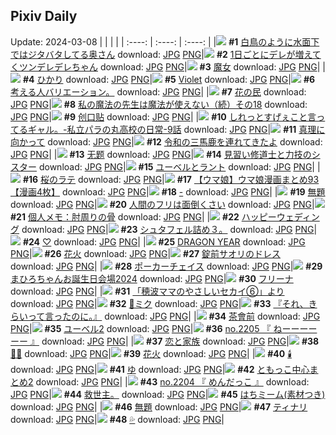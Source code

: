 ## Pixiv Daily
Update: 2024-03-08
|      |      |      |
| :----: | :----: | :----: |
|![](https://pixiv.microyu.workers.dev/c/240x480/img-master/img/2024/03/06/00/04/34/116657699_p0_master1200.jpg) **#1** [白鳥のように水面下ではジタバタしてる奥さん](https://www.pixiv.net/artworks/116657699) download: [JPG](https://pixiv.microyu.workers.dev/img-original/img/2024/03/06/00/04/34/116657699_p0.jpg) [PNG](https://pixiv.microyu.workers.dev/img-original/img/2024/03/06/00/04/34/116657699_p0.png)|![](https://pixiv.microyu.workers.dev/c/240x480/img-master/img/2024/03/07/00/00/54/116684958_p0_master1200.jpg) **#2** [1日ごとにデレが増えてくツンデレデレちゃん](https://www.pixiv.net/artworks/116684958) download: [JPG](https://pixiv.microyu.workers.dev/img-original/img/2024/03/07/00/00/54/116684958_p0.jpg) [PNG](https://pixiv.microyu.workers.dev/img-original/img/2024/03/07/00/00/54/116684958_p0.png)|![](https://pixiv.microyu.workers.dev/c/240x480/img-master/img/2024/03/07/16/44/25/116699716_p0_master1200.jpg) **#3** [魔女](https://www.pixiv.net/artworks/116699716) download: [JPG](https://pixiv.microyu.workers.dev/img-original/img/2024/03/07/16/44/25/116699716_p0.jpg) [PNG](https://pixiv.microyu.workers.dev/img-original/img/2024/03/07/16/44/25/116699716_p0.png)|
|![](https://pixiv.microyu.workers.dev/c/240x480/img-master/img/2024/03/06/07/17/45/116664329_p0_master1200.jpg) **#4** [ひかり](https://www.pixiv.net/artworks/116664329) download: [JPG](https://pixiv.microyu.workers.dev/img-original/img/2024/03/06/07/17/45/116664329_p0.jpg) [PNG](https://pixiv.microyu.workers.dev/img-original/img/2024/03/06/07/17/45/116664329_p0.png)|![](https://pixiv.microyu.workers.dev/c/240x480/img-master/img/2024/03/07/00/00/10/116684786_p0_master1200.jpg) **#5** [Violet](https://www.pixiv.net/artworks/116684786) download: [JPG](https://pixiv.microyu.workers.dev/img-original/img/2024/03/07/00/00/10/116684786_p0.jpg) [PNG](https://pixiv.microyu.workers.dev/img-original/img/2024/03/07/00/00/10/116684786_p0.png)|![](https://pixiv.microyu.workers.dev/c/240x480/img-master/img/2024/03/06/06/45/53/116663846_p0_master1200.jpg) **#6** [考える人バリエーション。](https://www.pixiv.net/artworks/116663846) download: [JPG](https://pixiv.microyu.workers.dev/img-original/img/2024/03/06/06/45/53/116663846_p0.jpg) [PNG](https://pixiv.microyu.workers.dev/img-original/img/2024/03/06/06/45/53/116663846_p0.png)|
|![](https://pixiv.microyu.workers.dev/c/240x480/img-master/img/2024/03/06/21/11/48/116679287_p0_master1200.jpg) **#7** [花の民](https://www.pixiv.net/artworks/116679287) download: [JPG](https://pixiv.microyu.workers.dev/img-original/img/2024/03/06/21/11/48/116679287_p0.jpg) [PNG](https://pixiv.microyu.workers.dev/img-original/img/2024/03/06/21/11/48/116679287_p0.png)|![](https://pixiv.microyu.workers.dev/c/240x480/img-master/img/2024/03/07/13/53/54/116657557_p0_master1200.jpg) **#8** [私の魔法の先生は魔法が使えない（続）その18](https://www.pixiv.net/artworks/116657557) download: [JPG](https://pixiv.microyu.workers.dev/img-original/img/2024/03/07/13/53/54/116657557_p0.jpg) [PNG](https://pixiv.microyu.workers.dev/img-original/img/2024/03/07/13/53/54/116657557_p0.png)|![](https://pixiv.microyu.workers.dev/c/240x480/img-master/img/2024/03/06/11/30/04/116667477_p0_master1200.jpg) **#9** [创口贴](https://www.pixiv.net/artworks/116667477) download: [JPG](https://pixiv.microyu.workers.dev/img-original/img/2024/03/06/11/30/04/116667477_p0.jpg) [PNG](https://pixiv.microyu.workers.dev/img-original/img/2024/03/06/11/30/04/116667477_p0.png)|
|![](https://pixiv.microyu.workers.dev/c/240x480/img-master/img/2024/03/07/00/02/45/116685129_p0_master1200.jpg) **#10** [しれっとすげぇこと言ってるギャル。-私立パラの丸高校の日常-9話](https://www.pixiv.net/artworks/116685129) download: [JPG](https://pixiv.microyu.workers.dev/img-original/img/2024/03/07/00/02/45/116685129_p0.jpg) [PNG](https://pixiv.microyu.workers.dev/img-original/img/2024/03/07/00/02/45/116685129_p0.png)|![](https://pixiv.microyu.workers.dev/c/240x480/img-master/img/2024/03/07/03/30/41/116689505_p0_master1200.jpg) **#11** [真理に向かって](https://www.pixiv.net/artworks/116689505) download: [JPG](https://pixiv.microyu.workers.dev/img-original/img/2024/03/07/03/30/41/116689505_p0.jpg) [PNG](https://pixiv.microyu.workers.dev/img-original/img/2024/03/07/03/30/41/116689505_p0.png)|![](https://pixiv.microyu.workers.dev/c/240x480/img-master/img/2024/03/06/00/21/14/116658301_p0_master1200.jpg) **#12** [令和の三馬鹿を連れてきたよ](https://www.pixiv.net/artworks/116658301) download: [JPG](https://pixiv.microyu.workers.dev/img-original/img/2024/03/06/00/21/14/116658301_p0.jpg) [PNG](https://pixiv.microyu.workers.dev/img-original/img/2024/03/06/00/21/14/116658301_p0.png)|
|![](https://pixiv.microyu.workers.dev/c/240x480/img-master/img/2024/03/06/12/02/12/116668063_p0_master1200.jpg) **#13** [无题](https://www.pixiv.net/artworks/116668063) download: [JPG](https://pixiv.microyu.workers.dev/img-original/img/2024/03/06/12/02/12/116668063_p0.jpg) [PNG](https://pixiv.microyu.workers.dev/img-original/img/2024/03/06/12/02/12/116668063_p0.png)|![](https://pixiv.microyu.workers.dev/c/240x480/img-master/img/2024/03/07/18/59/10/116702645_p0_master1200.jpg) **#14** [見習い修道士と力技のシスター](https://www.pixiv.net/artworks/116702645) download: [JPG](https://pixiv.microyu.workers.dev/img-original/img/2024/03/07/18/59/10/116702645_p0.jpg) [PNG](https://pixiv.microyu.workers.dev/img-original/img/2024/03/07/18/59/10/116702645_p0.png)|![](https://pixiv.microyu.workers.dev/c/240x480/img-master/img/2024/03/06/15/20/31/116670924_p0_master1200.jpg) **#15** [ユーベルとラント](https://www.pixiv.net/artworks/116670924) download: [JPG](https://pixiv.microyu.workers.dev/img-original/img/2024/03/06/15/20/31/116670924_p0.jpg) [PNG](https://pixiv.microyu.workers.dev/img-original/img/2024/03/06/15/20/31/116670924_p0.png)|
|![](https://pixiv.microyu.workers.dev/c/240x480/img-master/img/2024/03/07/20/30/01/116705122_p0_master1200.jpg) **#16** [桜のラテ](https://www.pixiv.net/artworks/116705122) download: [JPG](https://pixiv.microyu.workers.dev/img-original/img/2024/03/07/20/30/01/116705122_p0.jpg) [PNG](https://pixiv.microyu.workers.dev/img-original/img/2024/03/07/20/30/01/116705122_p0.png)|![](https://pixiv.microyu.workers.dev/c/240x480/img-master/img/2024/03/06/00/01/13/116657511_p0_master1200.jpg) **#17** [【ウマ娘】ウマ娘漫画まとめ93【漫画4枚】](https://www.pixiv.net/artworks/116657511) download: [JPG](https://pixiv.microyu.workers.dev/img-original/img/2024/03/06/00/01/13/116657511_p0.jpg) [PNG](https://pixiv.microyu.workers.dev/img-original/img/2024/03/06/00/01/13/116657511_p0.png)|![](https://pixiv.microyu.workers.dev/c/240x480/img-master/img/2024/03/06/00/20/46/116658293_p0_master1200.jpg) **#18** [-](https://www.pixiv.net/artworks/116658293) download: [JPG](https://pixiv.microyu.workers.dev/img-original/img/2024/03/06/00/20/46/116658293_p0.jpg) [PNG](https://pixiv.microyu.workers.dev/img-original/img/2024/03/06/00/20/46/116658293_p0.png)|
|![](https://pixiv.microyu.workers.dev/c/240x480/img-master/img/2024/03/07/19/39/32/116703712_p0_master1200.jpg) **#19** [無題](https://www.pixiv.net/artworks/116703712) download: [JPG](https://pixiv.microyu.workers.dev/img-original/img/2024/03/07/19/39/32/116703712_p0.jpg) [PNG](https://pixiv.microyu.workers.dev/img-original/img/2024/03/07/19/39/32/116703712_p0.png)|![](https://pixiv.microyu.workers.dev/c/240x480/img-master/img/2024/03/07/17/00/13/116700055_p0_master1200.jpg) **#20** [人間のフリは面倒くさい](https://www.pixiv.net/artworks/116700055) download: [JPG](https://pixiv.microyu.workers.dev/img-original/img/2024/03/07/17/00/13/116700055_p0.jpg) [PNG](https://pixiv.microyu.workers.dev/img-original/img/2024/03/07/17/00/13/116700055_p0.png)|![](https://pixiv.microyu.workers.dev/c/240x480/img-master/img/2024/03/07/06/00/07/116690896_p0_master1200.jpg) **#21** [個人メモ：肘周りの骨](https://www.pixiv.net/artworks/116690896) download: [JPG](https://pixiv.microyu.workers.dev/img-original/img/2024/03/07/06/00/07/116690896_p0.jpg) [PNG](https://pixiv.microyu.workers.dev/img-original/img/2024/03/07/06/00/07/116690896_p0.png)|
|![](https://pixiv.microyu.workers.dev/c/240x480/img-master/img/2024/03/06/17/47/32/116673635_p0_master1200.jpg) **#22** [ハッピーウェディング](https://www.pixiv.net/artworks/116673635) download: [JPG](https://pixiv.microyu.workers.dev/img-original/img/2024/03/06/17/47/32/116673635_p0.jpg) [PNG](https://pixiv.microyu.workers.dev/img-original/img/2024/03/06/17/47/32/116673635_p0.png)|![](https://pixiv.microyu.workers.dev/c/240x480/img-master/img/2024/03/06/04/47/28/116662723_p0_master1200.jpg) **#23** [シュタフェル詰め３。](https://www.pixiv.net/artworks/116662723) download: [JPG](https://pixiv.microyu.workers.dev/img-original/img/2024/03/06/04/47/28/116662723_p0.jpg) [PNG](https://pixiv.microyu.workers.dev/img-original/img/2024/03/06/04/47/28/116662723_p0.png)|![](https://pixiv.microyu.workers.dev/c/240x480/img-master/img/2024/03/06/05/48/34/116663322_p0_master1200.jpg) **#24** [♡](https://www.pixiv.net/artworks/116663322) download: [JPG](https://pixiv.microyu.workers.dev/img-original/img/2024/03/06/05/48/34/116663322_p0.jpg) [PNG](https://pixiv.microyu.workers.dev/img-original/img/2024/03/06/05/48/34/116663322_p0.png)|
|![](https://pixiv.microyu.workers.dev/c/240x480/img-master/img/2024/03/06/13/19/20/116669177_p0_master1200.jpg) **#25** [DRAGON YEAR](https://www.pixiv.net/artworks/116669177) download: [JPG](https://pixiv.microyu.workers.dev/img-original/img/2024/03/06/13/19/20/116669177_p0.jpg) [PNG](https://pixiv.microyu.workers.dev/img-original/img/2024/03/06/13/19/20/116669177_p0.png)|![](https://pixiv.microyu.workers.dev/c/240x480/img-master/img/2024/03/06/00/00/18/116657344_p0_master1200.jpg) **#26** [花火](https://www.pixiv.net/artworks/116657344) download: [JPG](https://pixiv.microyu.workers.dev/img-original/img/2024/03/06/00/00/18/116657344_p0.jpg) [PNG](https://pixiv.microyu.workers.dev/img-original/img/2024/03/06/00/00/18/116657344_p0.png)|![](https://pixiv.microyu.workers.dev/c/240x480/img-master/img/2024/03/06/21/10/23/116679245_p0_master1200.jpg) **#27** [錠前サオリのドレス](https://www.pixiv.net/artworks/116679245) download: [JPG](https://pixiv.microyu.workers.dev/img-original/img/2024/03/06/21/10/23/116679245_p0.jpg) [PNG](https://pixiv.microyu.workers.dev/img-original/img/2024/03/06/21/10/23/116679245_p0.png)|
|![](https://pixiv.microyu.workers.dev/c/240x480/img-master/img/2024/03/06/00/00/23/116657374_p0_master1200.jpg) **#28** [ポーカーチェイス](https://www.pixiv.net/artworks/116657374) download: [JPG](https://pixiv.microyu.workers.dev/img-original/img/2024/03/06/00/00/23/116657374_p0.jpg) [PNG](https://pixiv.microyu.workers.dev/img-original/img/2024/03/06/00/00/23/116657374_p0.png)|![](https://pixiv.microyu.workers.dev/c/240x480/img-master/img/2024/03/06/10/50/08/116666901_p0_master1200.jpg) **#29** [まひろちゃんお誕生日会場2024](https://www.pixiv.net/artworks/116666901) download: [JPG](https://pixiv.microyu.workers.dev/img-original/img/2024/03/06/10/50/08/116666901_p0.jpg) [PNG](https://pixiv.microyu.workers.dev/img-original/img/2024/03/06/10/50/08/116666901_p0.png)|![](https://pixiv.microyu.workers.dev/c/240x480/img-master/img/2024/03/07/22/57/44/116709821_p0_master1200.jpg) **#30** [フリーナ](https://www.pixiv.net/artworks/116709821) download: [JPG](https://pixiv.microyu.workers.dev/img-original/img/2024/03/07/22/57/44/116709821_p0.jpg) [PNG](https://pixiv.microyu.workers.dev/img-original/img/2024/03/07/22/57/44/116709821_p0.png)|
|![](https://pixiv.microyu.workers.dev/c/240x480/img-master/img/2024/03/07/18/31/31/116702053_p0_master1200.jpg) **#31** [「穂波ママのやさしいセカイ⑥」より](https://www.pixiv.net/artworks/116702053) download: [JPG](https://pixiv.microyu.workers.dev/img-original/img/2024/03/07/18/31/31/116702053_p0.jpg) [PNG](https://pixiv.microyu.workers.dev/img-original/img/2024/03/07/18/31/31/116702053_p0.png)|![](https://pixiv.microyu.workers.dev/c/240x480/img-master/img/2024/03/07/00/06/10/116685295_p0_master1200.jpg) **#32** [🌸ミク](https://www.pixiv.net/artworks/116685295) download: [JPG](https://pixiv.microyu.workers.dev/img-original/img/2024/03/07/00/06/10/116685295_p0.jpg) [PNG](https://pixiv.microyu.workers.dev/img-original/img/2024/03/07/00/06/10/116685295_p0.png)|![](https://pixiv.microyu.workers.dev/c/240x480/img-master/img/2024/03/06/00/02/50/116657626_p0_master1200.jpg) **#33** [『それ、きらいって言ったのに。』](https://www.pixiv.net/artworks/116657626) download: [JPG](https://pixiv.microyu.workers.dev/img-original/img/2024/03/06/00/02/50/116657626_p0.jpg) [PNG](https://pixiv.microyu.workers.dev/img-original/img/2024/03/06/00/02/50/116657626_p0.png)|
|![](https://pixiv.microyu.workers.dev/c/240x480/img-master/img/2024/03/06/00/00/21/116657359_p0_master1200.jpg) **#34** [茶會前](https://www.pixiv.net/artworks/116657359) download: [JPG](https://pixiv.microyu.workers.dev/img-original/img/2024/03/06/00/00/21/116657359_p0.jpg) [PNG](https://pixiv.microyu.workers.dev/img-original/img/2024/03/06/00/00/21/116657359_p0.png)|![](https://pixiv.microyu.workers.dev/c/240x480/img-master/img/2024/03/06/16/16/42/116671843_p0_master1200.jpg) **#35** [ユーベル2](https://www.pixiv.net/artworks/116671843) download: [JPG](https://pixiv.microyu.workers.dev/img-original/img/2024/03/06/16/16/42/116671843_p0.jpg) [PNG](https://pixiv.microyu.workers.dev/img-original/img/2024/03/06/16/16/42/116671843_p0.png)|![](https://pixiv.microyu.workers.dev/c/240x480/img-master/img/2024/03/07/12/09/03/116695588_p0_master1200.jpg) **#36** [no.2205 『 ねーーーーーー 』](https://www.pixiv.net/artworks/116695588) download: [JPG](https://pixiv.microyu.workers.dev/img-original/img/2024/03/07/12/09/03/116695588_p0.jpg) [PNG](https://pixiv.microyu.workers.dev/img-original/img/2024/03/07/12/09/03/116695588_p0.png)|
|![](https://pixiv.microyu.workers.dev/c/240x480/img-master/img/2024/03/06/00/00/18/116657343_p0_master1200.jpg) **#37** [恋と家族](https://www.pixiv.net/artworks/116657343) download: [JPG](https://pixiv.microyu.workers.dev/img-original/img/2024/03/06/00/00/18/116657343_p0.jpg) [PNG](https://pixiv.microyu.workers.dev/img-original/img/2024/03/06/00/00/18/116657343_p0.png)|![](https://pixiv.microyu.workers.dev/c/240x480/img-master/img/2024/03/06/00/06/52/116657805_p0_master1200.jpg) **#38** [🎂🎉](https://www.pixiv.net/artworks/116657805) download: [JPG](https://pixiv.microyu.workers.dev/img-original/img/2024/03/06/00/06/52/116657805_p0.jpg) [PNG](https://pixiv.microyu.workers.dev/img-original/img/2024/03/06/00/06/52/116657805_p0.png)|![](https://pixiv.microyu.workers.dev/c/240x480/img-master/img/2024/03/07/00/18/14/116685741_p0_master1200.jpg) **#39** [花火](https://www.pixiv.net/artworks/116685741) download: [JPG](https://pixiv.microyu.workers.dev/img-original/img/2024/03/07/00/18/14/116685741_p0.jpg) [PNG](https://pixiv.microyu.workers.dev/img-original/img/2024/03/07/00/18/14/116685741_p0.png)|
|![](https://pixiv.microyu.workers.dev/c/240x480/img-master/img/2024/03/06/00/01/14/116657513_p0_master1200.jpg) **#40** [🕯️](https://www.pixiv.net/artworks/116657513) download: [JPG](https://pixiv.microyu.workers.dev/img-original/img/2024/03/06/00/01/14/116657513_p0.jpg) [PNG](https://pixiv.microyu.workers.dev/img-original/img/2024/03/06/00/01/14/116657513_p0.png)|![](https://pixiv.microyu.workers.dev/c/240x480/img-master/img/2024/03/06/04/33/56/116662599_p0_master1200.jpg) **#41** [ゆ](https://www.pixiv.net/artworks/116662599) download: [JPG](https://pixiv.microyu.workers.dev/img-original/img/2024/03/06/04/33/56/116662599_p0.jpg) [PNG](https://pixiv.microyu.workers.dev/img-original/img/2024/03/06/04/33/56/116662599_p0.png)|![](https://pixiv.microyu.workers.dev/c/240x480/img-master/img/2024/03/06/20/20/09/116677727_p0_master1200.jpg) **#42** [ともっこ中心まとめ2](https://www.pixiv.net/artworks/116677727) download: [JPG](https://pixiv.microyu.workers.dev/img-original/img/2024/03/06/20/20/09/116677727_p0.jpg) [PNG](https://pixiv.microyu.workers.dev/img-original/img/2024/03/06/20/20/09/116677727_p0.png)|
|![](https://pixiv.microyu.workers.dev/c/240x480/img-master/img/2024/03/06/23/52/05/116684434_p0_master1200.jpg) **#43** [no.2204 『 めんだっこ 』](https://www.pixiv.net/artworks/116684434) download: [JPG](https://pixiv.microyu.workers.dev/img-original/img/2024/03/06/23/52/05/116684434_p0.jpg) [PNG](https://pixiv.microyu.workers.dev/img-original/img/2024/03/06/23/52/05/116684434_p0.png)|![](https://pixiv.microyu.workers.dev/c/240x480/img-master/img/2024/03/07/13/10/04/116696489_p0_master1200.jpg) **#44** [救世主。](https://www.pixiv.net/artworks/116696489) download: [JPG](https://pixiv.microyu.workers.dev/img-original/img/2024/03/07/13/10/04/116696489_p0.jpg) [PNG](https://pixiv.microyu.workers.dev/img-original/img/2024/03/07/13/10/04/116696489_p0.png)|![](https://pixiv.microyu.workers.dev/c/240x480/img-master/img/2024/03/06/12/06/31/116668135_p0_master1200.jpg) **#45** [はちミーム(素材つき)](https://www.pixiv.net/artworks/116668135) download: [JPG](https://pixiv.microyu.workers.dev/img-original/img/2024/03/06/12/06/31/116668135_p0.jpg) [PNG](https://pixiv.microyu.workers.dev/img-original/img/2024/03/06/12/06/31/116668135_p0.png)|
|![](https://pixiv.microyu.workers.dev/c/240x480/img-master/img/2024/03/06/00/00/31/116657415_p0_master1200.jpg) **#46** [無題](https://www.pixiv.net/artworks/116657415) download: [JPG](https://pixiv.microyu.workers.dev/img-original/img/2024/03/06/00/00/31/116657415_p0.jpg) [PNG](https://pixiv.microyu.workers.dev/img-original/img/2024/03/06/00/00/31/116657415_p0.png)|![](https://pixiv.microyu.workers.dev/c/240x480/img-master/img/2024/03/07/23/02/24/116710020_p0_master1200.jpg) **#47** [ティナリ](https://www.pixiv.net/artworks/116710020) download: [JPG](https://pixiv.microyu.workers.dev/img-original/img/2024/03/07/23/02/24/116710020_p0.jpg) [PNG](https://pixiv.microyu.workers.dev/img-original/img/2024/03/07/23/02/24/116710020_p0.png)|![](https://pixiv.microyu.workers.dev/c/240x480/img-master/img/2024/03/06/00/00/26/116657382_p0_master1200.jpg) **#48** [💦](https://www.pixiv.net/artworks/116657382) download: [JPG](https://pixiv.microyu.workers.dev/img-original/img/2024/03/06/00/00/26/116657382_p0.jpg) [PNG](https://pixiv.microyu.workers.dev/img-original/img/2024/03/06/00/00/26/116657382_p0.png)|
